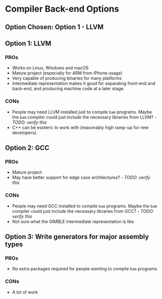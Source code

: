 # Compiler Back-end Options

## Option Chosen: Option 1 - LLVM

## Option 1: LLVM

### PROs
- Works on Linux, Windows and macOS
- Mature project (especially for ARM from iPhone usage)
- Very capable of producing binaries for many platforms 
- Intermediate representation makes it good for separating front-end and back-end, and producing machine code at a later stage.

### CONs
- People may need LLVM installed just to compile `bam` programs. Maybe the `bam` compiler could just include the necessary libraries from LLVM? - *TODO: verify this*
- C++ can be esoteric to work with (reasonably high ramp-up for new developers).

## Option 2: GCC

### PROs
- Mature project.
- May have better support for edge case architectures? - *TODO: verify this*

### CONs
- People may need GCC installed to compile `bam` programs. Maybe the `bam` compiler could just include the necessary libraries from GCC? - *TODO: verify this*
- Not sure what the GIMBLE intermediate representation is like

## Option 3: Write generators for major assembly types

### PROs
- No extra packages required for people wanting to compile `bam` programs
### CONs
- A lot of work
